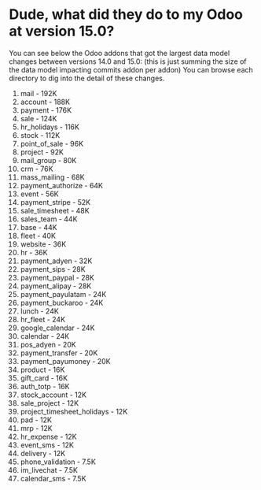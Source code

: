 # Dude, what did they do to my Odoo at version 15.0?

You can see below the Odoo addons that got the largest data model changes between versions 14.0 and 15.0:
(this is just summing the size of the data model impacting commits addon per addon)
You can browse each directory to dig into the detail of these changes.

1. mail - 192K
2. account - 188K
3. payment - 176K
4. sale - 124K
5. hr_holidays - 116K
6. stock - 112K
7. point_of_sale - 96K
8. project - 92K
9. mail_group - 80K
10. crm - 76K
11. mass_mailing - 68K
12. payment_authorize - 64K
13. event - 56K
14. payment_stripe - 52K
15. sale_timesheet - 48K
16. sales_team - 44K
17. base - 44K
18. fleet - 40K
19. website - 36K
20. hr - 36K
21. payment_adyen - 32K
22. payment_sips - 28K
23. payment_paypal - 28K
24. payment_alipay - 28K
25. payment_payulatam - 24K
26. payment_buckaroo - 24K
27. lunch - 24K
28. hr_fleet - 24K
29. google_calendar - 24K
30. calendar - 24K
31. pos_adyen - 20K
32. payment_transfer - 20K
33. payment_payumoney - 20K
34. product - 16K
35. gift_card - 16K
36. auth_totp - 16K
37. stock_account - 12K
38. sale_project - 12K
39. project_timesheet_holidays - 12K
40. pad - 12K
41. mrp - 12K
42. hr_expense - 12K
43. event_sms - 12K
44. delivery - 12K
45. phone_validation - 7.5K
46. im_livechat - 7.5K
47. calendar_sms - 7.5K
